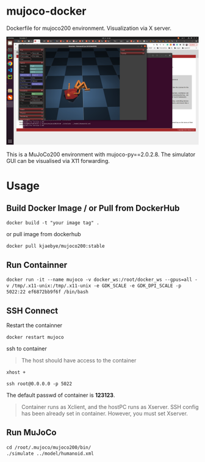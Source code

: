 # mujoco-docker
Dockerfile for mujoco200 environment. Visualization via X server.

![image](humanoid.png)

This is a MuJoCo200 environment with mujoco-py==2.0.2.8. The simulator GUI can be visualised via X11 forwarding.

# Usage
## Build Docker Image / or Pull from DockerHub
```
docker build -t "your image tag" .
```
or pull image from dockerhub
```
docker pull kjaebye/mujoco200:stable
```
## Run Containner
```
docker run -it --name mujoco -v docker_ws:/root/docker_ws --gpus=all -v /tmp/.x11-unix:/tmp/.x11-unix -e GDK_SCALE -e GDK_DPI_SCALE -p 5022:22 ef6872bb9f6f /bin/bash
```
## SSH Connect
Restart the containner
```
docker restart mujoco
```
ssh to container
> The host should have access to the container
```
xhost +
```
```
ssh root@0.0.0.0 -p 5022
```
The default passwd of container is **123123**.
> Container runs as Xclient, and the hostPC runs as Xserver. SSH config has been already set in container. However, you must set Xserver.

## Run MuJoCo
```
cd /root/.mujoco/mujoco200/bin/
./simulate ../model/humanoid.xml
```
